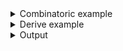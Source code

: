 <details><summary>Combinatoric example</summary>

```no_run
#[derive(Debug, Clone)]
pub struct Options {
    turbo: bool,
    backing: bool,
    xinerama: bool,
}

fn toggle_option(name: &'static str, help: &'static str) -> impl Parser<bool> {
    // parse +name and -name into a bool
    any::<String, _, _>(name, move |s: String| {
        if let Some(rest) = s.strip_prefix('+') {
            (rest == name).then_some(true)
        } else if let Some(rest) = s.strip_prefix('-') {
            (rest == name).then_some(false)
        } else {
            None
        }
    })
    // set a custom usage and help metavariable
    .metavar(
        &[
            ("+", Style::Literal),
            (name, Style::Literal),
            (" | ", Style::Text),
            ("-", Style::Literal),
            (name, Style::Literal),
        ][..],
    )
    // set a custom help description
    .help(help)
    // apply this parser to all unconsumed items
    .anywhere()
}

pub fn options() -> OptionParser<Options> {
    let backing = toggle_option("backing", "Enable or disable backing")
        .fallback(false)
        .debug_fallback();
    let xinerama = toggle_option("xinerama", "enable or disable Xinerama")
        .fallback(true)
        .debug_fallback();
    let turbo = short('t')
        .long("turbo")
        .help("Engage the turbo mode")
        .switch();
    construct!(Options {
        turbo,
        backing,
        xinerama,
    })
    .to_options()
}

fn main() {
    println!("{:?}", options().run())
}
```

</details>
<details><summary>Derive example</summary>

```no_run
#[derive(Debug, Clone, Bpaf)]
#[bpaf(options)]
pub struct Options {
    /// Engage the turbo mode
    #[bpaf(short, long)]
    turbo: bool,
    #[bpaf(external(backing), fallback(false), debug_fallback)]
    backing: bool,
    #[bpaf(external(xinerama), fallback(true), debug_fallback)]
    xinerama: bool,
}

fn toggle_option(name: &'static str, help: &'static str) -> impl Parser<bool> {
    // parse +name and -name into a bool
    any::<String, _, _>(name, move |s: String| {
        if let Some(rest) = s.strip_prefix('+') {
            (rest == name).then_some(true)
        } else if let Some(rest) = s.strip_prefix('-') {
            (rest == name).then_some(false)
        } else {
            None
        }
    })
    // set a custom usage and help metavariable
    .metavar(
        &[
            ("+", Style::Literal),
            (name, Style::Literal),
            (" | ", Style::Text),
            ("-", Style::Literal),
            (name, Style::Literal),
        ][..],
    )
    // set a custom help description
    .help(help)
    // apply this parser to all unconsumed items
    .anywhere()
}

fn backing() -> impl Parser<bool> {
    toggle_option("backing", "Enable or disable backing")
}

fn xinerama() -> impl Parser<bool> {
    toggle_option("xinerama", "enable or disable Xinerama")
}

fn main() {
    println!("{:?}", options().run())
}
```

</details>
<details><summary>Output</summary>

`--help` message describes all the flags as expected


<div class='bpaf-doc'>
$ app --help<br>
<p><b>Usage</b>: <tt><b>app</b></tt> [<tt><b>-t</b></tt>] [<tt><b>+backing</b></tt> | <tt><b>-backing</b></tt>] [<tt><b>+xinerama</b></tt> | <tt><b>-xinerama</b></tt>]</p><p><div>
<b>Available options:</b></div><dl><dt><tt><b>-t</b></tt>, <tt><b>--turbo</b></tt></dt>
<dd>Engage the turbo mode</dd>
<dt><tt><b>+backing</b></tt> | <tt><b>-backing</b></tt></dt>
<dd>Enable or disable backing</dd>
<dt></dt>
<dd>[default: false]</dd>
<dt><tt><b>+xinerama</b></tt> | <tt><b>-xinerama</b></tt></dt>
<dd>enable or disable Xinerama</dd>
<dt></dt>
<dd>[default: true]</dd>
<dt><tt><b>-h</b></tt>, <tt><b>--help</b></tt></dt>
<dd>Prints help information</dd>
</dl>
</p>
<style>
div.bpaf-doc {
    padding: 14px;
    background-color:var(--code-block-background-color);
    font-family: "Source Code Pro", monospace;
    margin-bottom: 0.75em;
}
div.bpaf-doc dt { margin-left: 1em; }
div.bpaf-doc dd { margin-left: 3em; }
div.bpaf-doc dl { margin-top: 0; padding-left: 1em; }
div.bpaf-doc  { padding-left: 1em; }
</style>
</div>


Parser obeys the defaults


<div class='bpaf-doc'>
$ app <br>
Options { turbo: false, backing: false, xinerama: true }
</div>


And can handle custom values


<div class='bpaf-doc'>
$ app --turbo -xinerama +backing<br>
Options { turbo: true, backing: true, xinerama: false }
</div>


`bpaf` won't be able to generate good error messages or suggest to fix typos to users since it
doesn't really knows what the function inside `any` is going to consume


<div class='bpaf-doc'>
$ app --turbo -xinerama +backin<br>
<b>Error:</b> <b>+backin</b> is not expected in this context
<style>
div.bpaf-doc {
    padding: 14px;
    background-color:var(--code-block-background-color);
    font-family: "Source Code Pro", monospace;
    margin-bottom: 0.75em;
}
div.bpaf-doc dt { margin-left: 1em; }
div.bpaf-doc dd { margin-left: 3em; }
div.bpaf-doc dl { margin-top: 0; padding-left: 1em; }
div.bpaf-doc  { padding-left: 1em; }
</style>
</div>

</details>